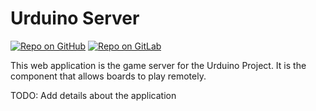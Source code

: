 # Urduino Server

[![Repo on GitHub](https://img.shields.io/badge/repo-GitHub-3D76C2.svg)](https://github.com/mauodias/urduino-server)
[![Repo on GitLab](https://img.shields.io/badge/repo-GitLab-6C488A.svg)](https://gitlab.com/mauodias/server)

This web application is the game server for the Urduino Project. It is the component that allows boards to play remotely.

TODO: Add details about the application
